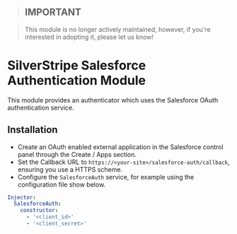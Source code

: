 > ## **IMPORTANT**

> This module is no longer actively maintained, however, if you're interested in adopting it, please let us know!

SilverStripe Salesforce Authentication Module
=============================================

This module provides an authenticator which uses the Salesforce OAuth
authentication service.

Installation
------------

* Create an OAuth enabled external application in the Salesforce control
  panel through the Create / Apps section.
* Set the Callback URL to `https://<your-site>/salesforce-auth/callback`,
  ensuring you use a HTTPS scheme.
* Configure the `SalesforceAuth` service, for example using the configuration
  file show below.

```yaml
Injector:
  SalesforceAuth:
    constructor:
      - '<client_id>'
      - '<client_secret>'
```
